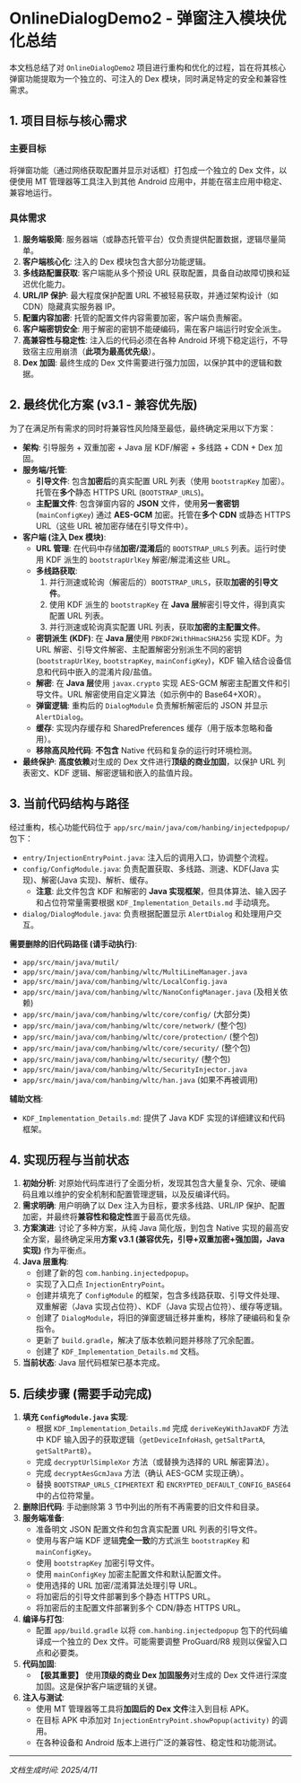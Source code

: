 # OnlineDialogDemo2 - 弹窗注入模块优化总结

本文档总结了对 `OnlineDialogDemo2` 项目进行重构和优化的过程，旨在将其核心弹窗功能提取为一个独立的、可注入的 Dex 模块，同时满足特定的安全和兼容性需求。

## 1. 项目目标与核心需求

### 主要目标
将弹窗功能（通过网络获取配置并显示对话框）打包成一个独立的 Dex 文件，以便使用 MT 管理器等工具注入到其他 Android 应用中，并能在宿主应用中稳定、兼容地运行。

### 具体需求
1.  **服务端极简**: 服务器端（或静态托管平台）仅负责提供配置数据，逻辑尽量简单。
2.  **客户端核心化**: 注入的 Dex 模块包含大部分功能逻辑。
3.  **多线路配置获取**: 客户端能从多个预设 URL 获取配置，具备自动故障切换和延迟优化能力。
4.  **URL/IP 保护**: 最大程度保护配置 URL 不被轻易获取，并通过架构设计（如 CDN）隐藏真实服务器 IP。
5.  **配置内容加密**: 托管的配置文件内容需要加密，客户端负责解密。
6.  **客户端密钥安全**: 用于解密的密钥不能硬编码，需在客户端运行时安全派生。
7.  **高兼容性与稳定性**: 注入后的代码必须在各种 Android 环境下稳定运行，不导致宿主应用崩溃（**此项为最高优先级**）。
8.  **Dex 加固**: 最终生成的 Dex 文件需要进行强力加固，以保护其中的逻辑和数据。

## 2. 最终优化方案 (v3.1 - 兼容优先版)

为了在满足所有需求的同时将兼容性风险降至最低，最终确定采用以下方案：

*   **架构**: 引导服务 + 双重加密 + Java 层 KDF/解密 + 多线路 + CDN + Dex 加固。
*   **服务端/托管**:
    *   **引导文件**: 包含**加密后**的真实配置 URL 列表（使用 `bootstrapKey` 加密）。托管在**多个**静态 HTTPS URL (`BOOTSTRAP_URLS`)。
    *   **主配置文件**: 包含弹窗内容的 **JSON** 文件，使用**另一套密钥** (`mainConfigKey`) 通过 **AES-GCM** 加密。托管在**多个 CDN** 或静态 HTTPS URL（这些 URL 被加密存储在引导文件中）。
*   **客户端 (注入 Dex 模块)**:
    *   **URL 管理**: 在代码中存储**加密/混淆后**的 `BOOTSTRAP_URLS` 列表。运行时使用 KDF 派生的 `bootstrapUrlKey` 解密/解混淆这些 URL。
    *   **多线路获取**:
        1.  并行测速或轮询（解密后的）`BOOTSTRAP_URLS`，获取**加密的引导文件**。
        2.  使用 KDF 派生的 `bootstrapKey` 在 **Java 层**解密引导文件，得到真实配置 URL 列表。
        3.  并行测速或轮询真实配置 URL 列表，获取**加密的主配置文件**。
    *   **密钥派生 (KDF)**: 在 **Java 层**使用 `PBKDF2WithHmacSHA256` 实现 KDF。为 URL 解密、引导文件解密、主配置解密分别派生不同的密钥 (`bootstrapUrlKey`, `bootstrapKey`, `mainConfigKey`)，KDF 输入结合设备信息和代码中嵌入的混淆片段/盐值。
    *   **解密**: 在 **Java 层**使用 `javax.crypto` 实现 AES-GCM 解密主配置文件和引导文件。URL 解密使用自定义算法（如示例中的 Base64+XOR）。
    *   **弹窗逻辑**: 重构后的 `DialogModule` 负责解析解密后的 JSON 并显示 `AlertDialog`。
    *   **缓存**: 实现内存缓存和 SharedPreferences 缓存（用于版本忽略和备用）。
    *   **移除高风险代码**: **不包含** Native 代码和复杂的运行时环境检测。
*   **最终保护**: **高度依赖**对生成的 Dex 文件进行**顶级的商业加固**，以保护 URL 列表密文、KDF 逻辑、解密逻辑和嵌入的盐值片段。

## 3. 当前代码结构与路径

经过重构，核心功能代码位于 `app/src/main/java/com/hanbing/injectedpopup/` 包下：

*   `entry/InjectionEntryPoint.java`: 注入后的调用入口，协调整个流程。
*   `config/ConfigModule.java`: 负责配置获取、多线路、测速、KDF(Java 实现)、解密(Java 实现)、解析、缓存。
    *   **注意**: 此文件包含 KDF 和解密的 **Java 实现框架**，但具体算法、输入因子和占位符常量需要根据 `KDF_Implementation_Details.md` 手动填充。
*   `dialog/DialogModule.java`: 负责根据配置显示 `AlertDialog` 和处理用户交互。

**需要删除的旧代码路径 (请手动执行)**:

*   `app/src/main/java/mutil/`
*   `app/src/main/java/com/hanbing/wltc/MultiLineManager.java`
*   `app/src/main/java/com/hanbing/wltc/LocalConfig.java`
*   `app/src/main/java/com/hanbing/wltc/NanoConfigManager.java` (及相关依赖)
*   `app/src/main/java/com/hanbing/wltc/core/config/` (大部分类)
*   `app/src/main/java/com/hanbing/wltc/core/network/` (整个包)
*   `app/src/main/java/com/hanbing/wltc/core/protection/` (整个包)
*   `app/src/main/java/com/hanbing/wltc/core/security/` (整个包)
*   `app/src/main/java/com/hanbing/wltc/security/` (整个包)
*   `app/src/main/java/com/hanbing/wltc/SecurityInjector.java`
*   `app/src/main/java/com/hanbing/wltc/han.java` (如果不再被调用)

**辅助文档**:

*   `KDF_Implementation_Details.md`: 提供了 Java KDF 实现的详细建议和代码框架。

## 4. 实现历程与当前状态

1.  **初始分析**: 对原始代码库进行了全面分析，发现其包含大量复杂、冗余、硬编码且难以维护的安全机制和配置管理逻辑，以及反编译代码。
2.  **需求明确**: 用户明确了以 Dex 注入为目标，要求多线路、URL/IP 保护、配置加密，并最终将**兼容性和稳定性**置于最高优先级。
3.  **方案演进**: 讨论了多种方案，从纯 Java 简化版，到包含 Native 实现的最高安全方案，最终确定采用**方案 v3.1 (兼容优先，引导+双重加密+强加固，Java 实现)** 作为平衡点。
4.  **Java 层重构**:
    *   创建了新的包 `com.hanbing.injectedpopup`。
    *   实现了入口点 `InjectionEntryPoint`。
    *   创建并填充了 `ConfigModule` 的框架，包含多线路获取、引导文件处理、双重解密（Java 实现占位符）、KDF（Java 实现占位符）、缓存等逻辑。
    *   创建了 `DialogModule`，将旧的弹窗逻辑迁移并重构，移除了硬编码和复杂指令。
    *   更新了 `build.gradle`，解决了版本依赖问题并移除了冗余配置。
    *   创建了 `KDF_Implementation_Details.md` 文档。
5.  **当前状态**: Java 层代码框架已基本完成。

## 5. 后续步骤 (需要手动完成)

1.  **填充 `ConfigModule.java` 实现**:
    *   根据 `KDF_Implementation_Details.md` 完成 `deriveKeyWithJavaKDF` 方法中 KDF 输入因子的获取逻辑（`getDeviceInfoHash`, `getSaltPartA`, `getSaltPartB`）。
    *   完成 `decryptUrlSimpleXor` 方法（或替换为选择的 URL 解密算法）。
    *   完成 `decryptAesGcmJava` 方法（确认 AES-GCM 实现正确）。
    *   替换 `BOOTSTRAP_URLS_CIPHERTEXT` 和 `ENCRYPTED_DEFAULT_CONFIG_BASE64` 中的占位符常量。
2.  **删除旧代码**: 手动删除第 3 节中列出的所有不再需要的旧文件和目录。
3.  **服务端准备**:
    *   准备明文 JSON 配置文件和包含真实配置 URL 列表的引导文件。
    *   使用与客户端 KDF 逻辑**完全一致**的方式派生 `bootstrapKey` 和 `mainConfigKey`。
    *   使用 `bootstrapKey` 加密引导文件。
    *   使用 `mainConfigKey` 加密主配置文件和默认配置文件。
    *   使用选择的 URL 加密/混淆算法处理引导 URL。
    *   将加密后的引导文件部署到多个静态 HTTPS URL。
    *   将加密后的主配置文件部署到多个 CDN/静态 HTTPS URL。
4.  **编译与打包**:
    *   配置 `app/build.gradle` 以将 `com.hanbing.injectedpopup` 包下的代码编译成一个独立的 Dex 文件。可能需要调整 ProGuard/R8 规则以保留入口点和必要类。
5.  **代码加固**:
    *   **【极其重要】** 使用**顶级的商业 Dex 加固服务**对生成的 Dex 文件进行深度加固。这是保护客户端逻辑的关键。
6.  **注入与测试**:
    *   使用 MT 管理器等工具将**加固后的 Dex 文件**注入到目标 APK。
    *   在目标 APK 中添加对 `InjectionEntryPoint.showPopup(activity)` 的调用。
    *   在各种设备和 Android 版本上进行广泛的兼容性、稳定性和功能测试。

---
*文档生成时间: 2025/4/11*
